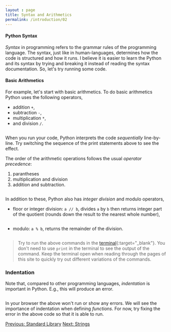 ```yaml
---
layout : page
title: Syntax and Arithmetics
permalink: /introduction/02
---
```


#### Python Syntax

*Syntax* in programming refers to the grammar rules of the programming language.
The syntax, just like in human-languages, determines how the code is structured
and how it runs. I believe it is easier to learn the Python and its syntax by
trying and breaking it instead of reading the syntax documentation. So, let's
try running some code.

#### Basic Arithmetics

For example, let's start with basic arithmetics. To
do basic arithmetics Python uses the following operators,

- addition `+`,
- subtraction `-`,
- multiplication `*`,
- and division `/`.

<div class="language-python highlighter-rouge">
<pre class="highlight"><script type="py-editor" worker>
print(40 + 2)
print(42 - 3)
print(42 * 2)
print(42 / 3)
</script></pre></div>

When you run your code, Python interprets the code *sequentially* line-by-line.
Try switching the sequence of the print statements above to see the effect.

The order of the arithmetic operations follows the usual *operator precedence*:

1. parantheses
1. multiplication and division
1. addition and subtraction.

<div class="language-python highlighter-rouge">
<pre class="highlight"><script type="py-editor" worker>
print((1 + 2)* 3)
print( 1 + 2 * 3)
</script></pre></div>

In addition to these, Python also has *integer division* and modulo operators,

- floor or integer division: `a // b`, divides `a` by `b` then returns integer
part of the quotient (rounds down the result to the nearest whole number),

<div class="language-python highlighter-rouge">
<pre class="highlight"><script type="py-editor" worker>
print(294 // 7)
</script></pre></div>

- modulo: `a % b`, returns the remainder of the division.

<div class="language-python highlighter-rouge">
<pre class="highlight"><script type="py-editor" worker>
print(85 % 43)
</script></pre></div>

> Try to run the above commands in the  [terminal](/pythonlab/terminal/){:target="_blank"}.
You don't need to use `print` in the terminal to see the output of the command.
Keep the terminal open when reading through the pages of this site to quickly
try out different variations of the commands.

### Indentation

Note that, compared to other programming languages, *indentation* is important
in Python. E.g., this will produce an error.

<div class="language-python highlighter-rouge">
<pre class="highlight"><script type="py-editor" worker>
print(1 + 2)
  print(3 + 4)
</script></pre></div>

In your browser the above won't run or show any errors. We will see
the importance of indentation when defining *functions*. For now, try fixing the
error in the above code so that it is able to run.

<div class="prevnextlinks">
    <a href="01">Previous: Standard Library</a>
    <a href="03">Next: Strings</a>
</div>
